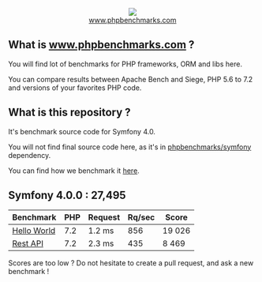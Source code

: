 <p align="center">
  <img src="http://www.phpbenchmarks.com/images/logo_github.png">
  <br>
  <a href="http://www.phpbenchmarks.com" target="_blank">www.phpbenchmarks.com</a>
</p>

## What is www.phpbenchmarks.com ?

You will find lot of benchmarks for PHP frameworks, ORM and libs here.

You can compare results between Apache Bench and Siege, PHP 5.6 to 7.2 and versions of your favorites PHP code.

## What is this repository ?

It's benchmark source code for Symfony 4.0.

You will not find final source code here, as it's in [phpbenchmarks/symfony](https://github.com/phpbenchmarks/symfony/tree/1.0.0) dependency.

You can find how we benchmark it [here](http://www.phpbenchmarks.com/en/benchmark-protocol).

## Symfony 4.0.0 : 27,495

Benchmark | PHP | Request | Rq/sec | Score
--------- | --- | ------- | ------ | -----
[Hello World](http://www.phpbenchmarks.com/en/benchmark/apache-bench/php-7.1/symfony-4.0.html#benchmark-hello-world) | 7.2 | 1.2 ms | 856 | 19 026
[Rest API](http://www.phpbenchmarks.com/en/benchmark/apache-bench/php-7.1/symfony-4.0.html#benchmark-rest) | 7.2 | 2.3 ms | 435 | 8 469

Scores are too low ? Do not hesitate to create a pull request, and ask a new benchmark !
